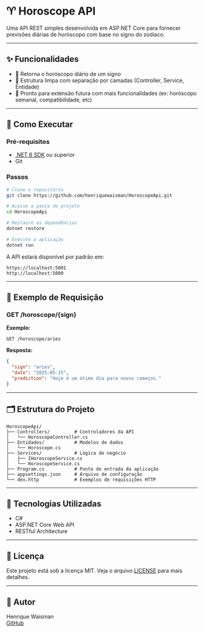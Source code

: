 # ♈ Horoscope API

Uma API REST simples desenvolvida em ASP.NET Core para fornecer previsões diárias de horóscopo com base no signo do zodíaco.

---

## ✨ Funcionalidades

- 📅 Retorna o horóscopo diário de um signo
- 🔀 Estrutura limpa com separação por camadas (Controller, Service, Entidade)
- 🧩 Pronto para extensão futura com mais funcionalidades (ex: horóscopo semanal, compatibilidade, etc)

---

## 🚀 Como Executar

### Pré-requisitos

- [.NET 6 SDK](https://dotnet.microsoft.com/download) ou superior
- Git

### Passos

```bash
# Clone o repositório
git clone https://github.com/henriquewaisman/HoroscopeApi.git

# Acesse a pasta do projeto
cd HoroscopeApi

# Restaure as dependências
dotnet restore

# Execute a aplicação
dotnet run
```

A API estará disponível por padrão em:

```
https://localhost:5001
http://localhost:5000
```

---

## 📌 Exemplo de Requisição

### GET /horoscope/{sign}

**Exemplo:**

```
GET /horoscope/aries
```

**Resposta:**

```json
{
  "sign": "aries",
  "date": "2025-05-25",
  "prediction": "Hoje é um ótimo dia para novos começos."
}
```

---

## 🗂️ Estrutura do Projeto

```
HoroscopeApi/
├── Controllers/         # Controladores da API
│   └── HoroscopeController.cs
├── Entidades/           # Modelos de dados
│   └── Horoscope.cs
├── Services/            # Lógica de negócio
│   ├── IHoroscopeService.cs
│   └── HoroscopeService.cs
├── Program.cs           # Ponto de entrada da aplicação
├── appsettings.json     # Arquivo de configuração
└── dev.http             # Exemplos de requisições HTTP
```

---

## 🧠 Tecnologias Utilizadas

- C#
- ASP.NET Core Web API
- RESTful Architecture

---

## 📄 Licença

Este projeto está sob a licença MIT. Veja o arquivo [LICENSE](LICENSE) para mais detalhes.

---

## 👤 Autor

Henrique Waisman  
[GitHub](https://github.com/henriquewaisman)
